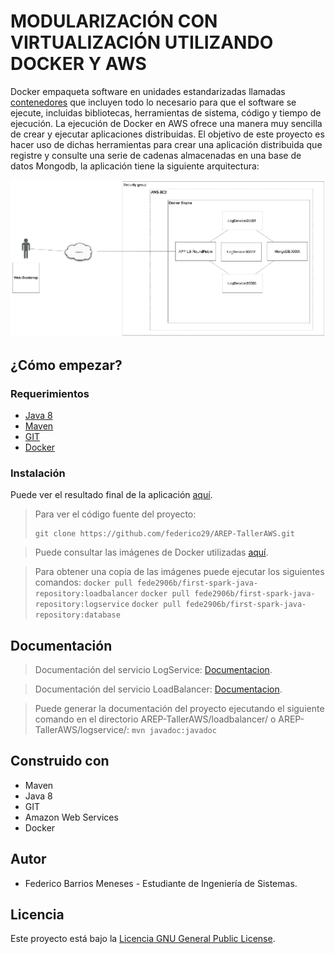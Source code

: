 # MODULARIZACIÓN CON VIRTUALIZACIÓN UTILIZANDO DOCKER Y AWS
Docker empaqueta software en unidades estandarizadas llamadas [contenedores](https://aws.amazon.com/es/containers/) que incluyen todo lo necesario para que el software se ejecute, incluidas bibliotecas, herramientas de sistema, código y tiempo de ejecución. La ejecución de Docker en AWS ofrece una manera muy sencilla de crear y ejecutar aplicaciones distribuidas.
El objetivo de este proyecto es hacer uso de dichas herramientas para crear una aplicación distribuida que registre y consulte una serie de cadenas almacenadas en una base de datos Mongodb,  la aplicación tiene la siguiente arquitectura:

![](img/arquitectura.png)

## ¿Cómo empezar?
### Requerimientos
- [Java 8](https://www.java.com/es/)
- [Maven](https://maven.apache.org/download.cgi)
- [GIT](https://git-scm.com/downloads)
- [Docker](https://docs.docker.com/desktop/)
  
### Instalación
Puede ver el resultado final de la aplicación [aquí](http://ec2-3-95-0-198.compute-1.amazonaws.com:20000/).

 >Para ver el código fuente del proyecto:
 >```
 >git clone https://github.com/federico29/AREP-TallerAWS.git
 >```

>Puede consultar las imágenes de Docker utilizadas [aquí](https://hub.docker.com/r/fede2906b/first-spark-java-repository/tags?page=1&ordering=last_updated).

>Para obtener una copia de las imágenes puede ejecutar los siguientes comandos:
        ```
        docker pull fede2906b/first-spark-java-repository:loadbalancer
	    ```
	    ```
        docker pull fede2906b/first-spark-java-repository:logservice
	    ```
	    ```
        docker pull fede2906b/first-spark-java-repository:database
	    ```

## Documentación
> Documentación del servicio LogService: [Documentacion](https://federico29.github.io/AREP-TallerAWS/logservice/Documentacion/).

> Documentación del servicio LoadBalancer: [Documentacion](https://federico29.github.io/AREP-TallerAWS/loadbalancer/Documentacion/).

> Puede generar la documentación del proyecto ejecutando el siguiente comando en el directorio AREP-TallerAWS/loadbalancer/ o AREP-TallerAWS/logservice/:
	```
	mvn javadoc:javadoc
	    ```

## Construido con
- Maven
- Java 8
- GIT
- Amazon Web Services
- Docker

## Autor
- Federico Barrios Meneses - Estudiante de Ingeniería de Sistemas.

## Licencia
Este proyecto está bajo la [Licencia GNU General Public License](https://github.com/federico29/AREP-TallerAWS/blob/master/LICENSE.txt).
